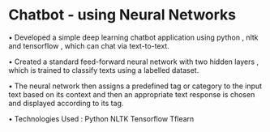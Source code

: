 # Chatbot - using Neural Networks
• Developed a simple deep learning chatbot application using python , nltk and tensorflow , which can chat via text-to-text.

• Created a standard feed-forward neural network with two hidden layers , which is trained to classify texts using a labelled dataset.

• The neural network then assigns a predefined tag or category to the input text based on its context and then an appropriate text response is chosen and displayed according to its tag.

• Technologies Used : Python NLTK Tensorflow Tflearn
